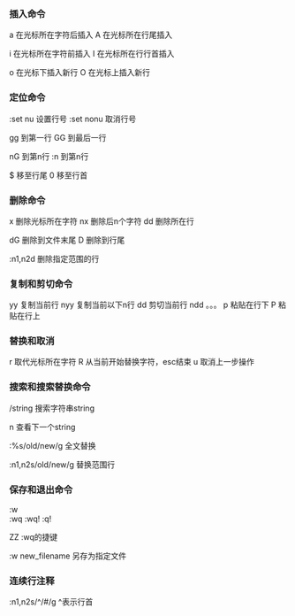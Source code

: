 ### 插入命令

a   在光标所在字符后插入
A   在光标所在行尾插入

i   在光标所在字符前插入
I   在光标所在行行首插入

o   在光标下插入新行
O   在光标上插入新行


### 定位命令

:set nu     设置行号
:set nonu   取消行号

gg  到第一行
GG  到最后一行

nG  到第n行
:n  到第n行

$   移至行尾
0   移至行首


### 删除命令

x   删除光标所在字符
nx  删除后n个字符
dd  删除所在行

dG  删除到文件末尾
D   删除到行尾

:n1,n2d     删除指定范围的行


### 复制和剪切命令

yy      复制当前行
nyy     复制当前以下n行
dd      剪切当前行
ndd     。。。
p       粘贴在行下
P       粘贴在行上

### 替换和取消

r       取代光标所在字符
R       从当前开始替换字符，esc结束
u       取消上一步操作


### 搜索和搜索替换命令

/string         搜索字符串string

n       查看下一个string

:%s/old/new/g       全文替换

:n1,n2s/old/new/g       替换范围行

### 保存和退出命令

:w      
:wq
:wq!
:q!

ZZ  :wq的捷键

:w new_filename     另存为指定文件


### 连续行注释

:n1,n2s/^/#/g     ^表示行首









